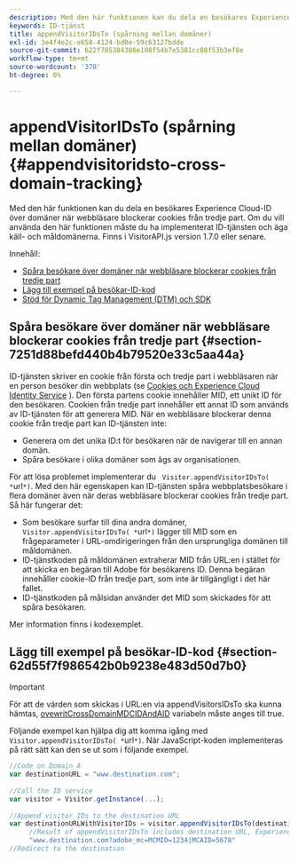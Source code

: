 ```yaml
---
description: Med den här funktionen kan du dela en besökares Experience Cloud-ID över domäner när webbläsare blockerar cookies från tredje part. Om du vill använda den här funktionen måste du ha implementerat ID-tjänsten och äga käll- och måldomänerna. Finns i VisitorAPI.js version 1.7.0 eller senare.
keywords: ID-tjänst
title: appendVisitorIDsTo (spårning mellan domäner)
exl-id: 3e4f4e2c-e658-4124-bd0e-59c63127bdde
source-git-commit: 622f785384386e108f54b7e5381cc80f53b3ef8e
workflow-type: tm+mt
source-wordcount: '378'
ht-degree: 0%

---
```


# appendVisitorIDsTo (spårning mellan domäner){#appendvisitoridsto-cross-domain-tracking}

Med den här funktionen kan du dela en besökares Experience Cloud-ID över domäner när webbläsare blockerar cookies från tredje part. Om du vill använda den här funktionen måste du ha implementerat ID-tjänsten och äga käll- och måldomänerna. Finns i VisitorAPI.js version 1.7.0 eller senare.

Innehåll:

<ul class="simplelist"> 
 <li> <a href="../../library/get-set/appendvisitorid.md#section-7251d88befd440b4b79520e33c5aa44a" format="dita" scope="local"> Spåra besökare över domäner när webbläsare blockerar cookies från tredje part </a> </li> 
 <li> <a href="../../library/get-set/appendvisitorid.md#section-62d55f7f986542b0b9238e483d50d7b0" format="dita" scope="local"> Lägg till exempel på besökar-ID-kod </a> </li> 
 <li> <a href="../../library/get-set/appendvisitorid.md#section-168e313df6054af0a7e27b9fa0d69640" format="dita" scope="local"> Stöd för Dynamic Tag Management (DTM) och SDK </a> </li> 
</ul>

## Spåra besökare över domäner när webbläsare blockerar cookies från tredje part {#section-7251d88befd440b4b79520e33c5aa44a}

ID-tjänsten skriver en cookie från första och tredje part i webbläsaren när en person besöker din webbplats (se [Cookies och Experience Cloud Identity Service](../../introduction/cookies.md) ). Den första partens cookie innehåller MID, ett unikt ID för den besökaren. Cookien från tredje part innehåller ett annat ID som används av ID-tjänsten för att generera MID. När en webbläsare blockerar denna cookie från tredje part kan ID-tjänsten inte:

* Generera om det unika ID:t för besökaren när de navigerar till en annan domän.
* Spåra besökare i olika domäner som ägs av organisationen.

För att lösa problemet implementerar du ` Visitor.appendVisitorIDsTo( *`url`*)`. Med den här egenskapen kan ID-tjänsten spåra webbplatsbesökare i flera domäner även när deras webbläsare blockerar cookies från tredje part. Så här fungerar det:

* Som besökare surfar till dina andra domäner, ` Visitor.appendVisitorIDsTo( *`url`*)` lägger till MID som en frågeparameter i URL-omdirigeringen från den ursprungliga domänen till måldomänen.
* ID-tjänstkoden på måldomänen extraherar MID från URL:en i stället för att skicka en begäran till Adobe för besökarens ID. Denna begäran innehåller cookie-ID från tredje part, som inte är tillgängligt i det här fallet.
* ID-tjänstkoden på målsidan använder det MID som skickades för att spåra besökaren.

Mer information finns i kodexemplet.

## Lägg till exempel på besökar-ID-kod {#section-62d55f7f986542b0b9238e483d50d7b0}

>[!IMPORTANT]
>
>För att de värden som skickas i URL:en via appendVisitorsIDsTo ska kunna hämtas, [ovewritCrossDomainMDCIDAndAID](../function-vars/overwrite-visitor-id.md) variabeln måste anges till true.

Följande exempel kan hjälpa dig att komma igång med ` Visitor.appendVisitorIDsTo( *`url`*)`. När JavaScript-koden implementeras på rätt sätt kan den se ut som i följande exempel.

```js
//Code on Domain A 
var destinationURL = "www.destination.com"; 
 
//Call the ID service 
var visitor = Visitor.getInstance(...); 
 
//Append visitor IDs to the destination URL 
var destinationURLWithVisitorIDs = visitor.appendVisitorIDsTo(destinationURL); 
     //Result of appendVisitorIDsTo includes destination URL, Experience Cloud ID (MCMID), and Analytics ID (MCAID) 
     "www.destination.com?adobe_mc=MCMID=1234|MCAID=5678"
//Redirect to the destination
```

<!-- ## Dynamic Tag Management (DTM) and SDK Support {#section-168e313df6054af0a7e27b9fa0d69640}

<table id="table_6E7152B4FD2B4C4D8C9477C68204C4FF"> 
 <thead> 
  <tr> 
   <th colname="col1" class="entry"> Support for </th> 
   <th colname="col2" class="entry"> See </th> 
  </tr> 
 </thead>
 <tbody> 
  <tr> 
   <td colname="col1"> <p> <b>DTM</b> </p> </td> 
   <td colname="col2"> <p> <a href="https://helpx.adobe.com/dtm/kb/how-to-set-marketing-cloud-id-service-helper-function-in-adobe-d.html" format="https" scope="external"> Set the appendVisitorIDTo Function in DTM </a> </p> </td> 
  </tr> 
  <tr> 
   <td colname="col1"> <p> <b>SDK</b> </p> </td> 
   <td colname="col2"> 
    <ul id="ul_9D7933FF68EE4C71BAE999B3747F8398"> 
     <li id="li_9036C76AAECC4E639C23020C0C9F2AF8"> <a href="https://experienceleague.adobe.com/docs/mobile-services/android/experience-cloud-android/mc-methods.html" format="https" scope="external"> Android ID Service Methods </a> </li> 
     <li id="li_E49D357905584674BFDFE348345B3849"> <a href="https://experienceleague.adobe.com/docs/mobile-services/ios/exp-cloud-ios/mc-methods.html" format="https" scope="external"> iOS ID Service Methods </a> </li> 
    </ul> </td> 
  </tr> 
 </tbody> 
</table> -->
